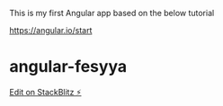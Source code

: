 This is my first Angular app based on the below tutorial

https://angular.io/start

# angular-fesyya

[Edit on StackBlitz ⚡️](https://stackblitz.com/edit/angular-fesyya)

